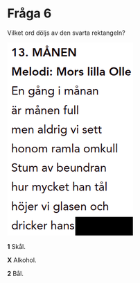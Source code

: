 # Fråga 6

Vilket ord döljs av den svarta rektangeln?

![Bild](Snappsvisa%20med%20ord%20borta.png)

**1** Skål.

**X** Alkohol.

**2** Bål.
